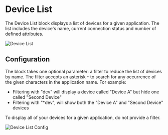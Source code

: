# Device List

The Device List block displays a list of devices for a given application. The list includes the device's name, current connection status and number of defined attributes.

![Device List](/images/dashboards/devices-example.png "Device List")

## Configuration

The block takes one optional parameter: a filter to reduce the list of devices by name. The filter accepts an asterisk `*` to search for any occurrence of the given characters in the application name. For example:

* Filtering with "dev" will display a device called "Device A" but hide one called "Second Device"
* Filtering with "\*dev", will show both the "Device A" and "Second Device" devices

To display all of your devices for a given application, do not provide a filter.

![Device List Config](/images/dashboards/devices-filter.png "Device List Config")
